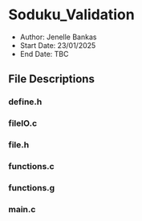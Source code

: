 # Soduku_Validation

- Author: Jenelle Bankas 
- Start Date: 23/01/2025
- End Date: TBC 

## File Descriptions 

### define.h
### fileIO.c
### file.h
### functions.c
### functions.g
### main.c
